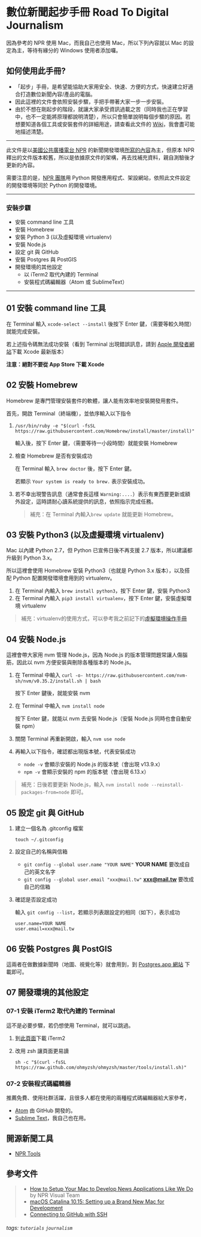 # 數位新聞起步手冊 Road To Digital Journalism

因為參考的 NPR 使用 Mac，而我自己也使用 Mac，所以下列內容就以 Mac 的設定為主，等待有緣分的 Windows 使用者添加囉。


## 如何使用此手冊?

- 「起步」手冊，是希望能協助大家用安全、快速、方便的方式，快速建立好適合打造數位新聞內容/產品的電腦。
- 因此這裡的文件會依照安裝步驟，手把手帶著大家一步一步安裝。
- 由於不想在剛起步的階段，就讓大家承受資訊過載之苦（同時我也正在學習中，也不一定能將原理都說明清楚），所以只會簡單說明每個步驟的原因。若想要知道各個工具或安裝套件的詳細用途，請查看此文件的 [Wiki](https://github.com/laiyenju/DigitalJournalism/wiki)，我會盡可能地描述清楚。

---

此文件是以[美國公共廣播電台 NPR](https://www.npr.org/) 的新聞開發環境[所寫的內容](http://blog.apps.npr.org/2013/06/06/how-to-setup-a-developers-environment.html)為主，但原本 NPR 釋出的文件版本較舊，所以是依據原文件的架構，再去找補充資料，親自測驗後才更新的內容。

需要注意的是，[NPR 團隊](https://github.com/nprapps)用 Python 開發應用程式、架設網站，依照此文件設定的開發環境等同於 Python 的開發環境。

---

### 安裝步驟
- 安裝 command line 工具
- 安裝 Homebrew
- 安裝 Python 3 (以及虛擬環境 virtualenv)
- 安裝 Node.js
- 設定 git 與 GitHub
- 安裝 Postgres 與 PostGIS
- 開發環境的其他設定
  - 以 iTerm2 取代內建的 Terminal
  - 安裝程式碼編輯器（Atom 或 SublimeText）
  
---

## 01 安裝 command line 工具

在 Terminal 輸入 `xcode-select --install` 後按下 Enter 鍵，（需要等較久時間）就能完成安裝。

若上述指令碼無法成功安裝（看到 Terminal 出現錯誤訊息，請到 [Apple 開發者網站](http://developer.apple.com/downloads/index.action)下載 Xcode 最新版本）

**注意：絕對不要從 App Store 下載 Xcode**


## 02 安裝 Homebrew

Homebrew 是專門管理安裝套件的軟體，讓人能有效率地安裝開發用套件。

首先，開啟 Terminal（終端機），並依序輸入以下指令

1.  `/usr/bin/ruby -e "$(curl -fsSL https://raw.githubusercontent.com/Homebrew/install/master/install)"`
  
     輸入後，按下 Enter 鍵，（需要等待一小段時間）就能安裝 Homebrew

2. 檢查 Homebrew 是否有安裝成功

    在 Terminal 輸入 `brew doctor` 後，按下 Enter 鍵。
    
    若顯示 `Your system is ready to brew.` 表示安裝成功。

3. 若不幸出現警告訊息（通常會長這樣 `Warning:....`）表示有東西要更新或額外設定，這時請耐心讀系統提供的訊息，依照指示完成任務。
    
    > 補充：在 Terminal 內輸入`brew update` 就能更新 Homebrew。
    

## 03 安裝 Python3 (以及虛擬環境 virtualenv)

Mac 以內建 Python 2.7，但 Python 已宣佈日後不再支援 2.7 版本，所以建議都升級到 Python 3.x。

所以這裡會使用 Homebrew 安裝 Python3（也就是 Python 3.x 版本），以及搭配 Python 配置開發環境會用到的 virtualenv。

1. 在 Terminal 內輸入 `brew install python3`，按下 Enter 鍵，安裝 Python3
2. 在 Terminal 內輸入 `pip3 install virtualenv`，按下 Enter 鍵，安裝虛擬環境 virtualenv

> 補充：virtualenv的使用方式，可以參考我之前記下的[虛擬環境操作手冊](https://clockwork.substack.com/p/51e)


## 04 安裝 Node.js

這裡會帶大家用 nvm 管理 Node.js，因為 Node.js 的版本管理問題常讓人傷腦筋，因此以 nvm 方便安裝與刪除各種版本的 Node.js。

1. 在 Terminal 中輸入 `curl -o- https://raw.githubusercontent.com/nvm-sh/nvm/v0.35.2/install.sh | bash`
  
    按下 Enter 鍵後，就能安裝 nvm

2. 在 Terminal 中輸入 `nvm install node`

    按下 Enter 鍵，就能以 nvm 去安裝 Node.js（安裝 Node.js 同時也會自動安裝 npm）    

3. 關閉 Terminal 再重新開啟，輸入 `nvm use node`

4. 再輸入以下指令，確認都出現版本號，代表安裝成功

    - `node -v` 會顯示安裝的 Node.js 的版本號（會出現 v13.9.x）
    - `npm -v` 會顯示安裝的 npm 的版本號（會出現 6.13.x）

> 補充：日後若要更新 Node.js，輸入 `nvm install node --reinstall-packages-from=node` 即可。


## 05 設定 git 與 GitHub

1. 建立一個名為 .gitconfig 檔案

    `touch ~/.gitconfig`

2. 設定自己的名稱與信箱

    - `git config --global user.name "YOUR NAME"` **YOUR NAME** 要改成自己的英文名字
    - `git config --global user.email "xxx@mail.tw"`  **xxx@mail.tw** 要改成自己的信箱

3. 確認是否設定成功

    輸入 `git config --list`，若顯示列表跟設定的相同（如下），表示成功

    ```
    user.name=YOUR NAME
    user.email=xxx@mail.tw
    ```
    

## 06 安裝 Postgres 與 PostGIS

這兩者在做數據新聞時（地圖、視覺化等）就會用到，到 [Postgres.app 網站](https://postgresapp.com/) 下載即可。


## 07 開發環境的其他設定

### 07-1 安裝 iTerm2 取代內建的 Terminal

這不是必要步驟，若仍想使用 Terminal，就可以跳過。

1. 到[此頁面](https://www.iterm2.com/#/section/home)下載 iTerm2

2. 改用 zsh 讓頁面更易讀

    `sh -c "$(curl -fsSL https://raw.github.com/ohmyzsh/ohmyzsh/master/tools/install.sh)"`

### 07-2 安裝程式碼編輯器

推薦免費、使用社群活躍，且很多人都在使用的兩種程式碼編輯器給大家參考，

- [Atom](https://atom.io/) 由 GitHub 開發的。
- [Sublime Text](https://www.sublimetext.com/)，我自己也在用。


## 開源新聞工具
- [NPR Tools](http://blog.apps.npr.org/tools/)


## 參考文件
>
> - [How to Setup Your Mac to Develop News Applications Like We Do](http://blog.apps.npr.org/2013/06/06/how-to-setup-a-developers-environment.html) by NPR Visual Team 
> - [macOS Catalina 10.15: Setting up a Brand New Mac for Development](https://www.taniarascia.com/setting-up-a-brand-new-mac-for-development/?ref=vincentapp.io)
> - [Connecting to GitHub with SSH](https://help.github.com/en/github/authenticating-to-github/connecting-to-github-with-ssh)


###### tags: `tutorials` `journalism`
